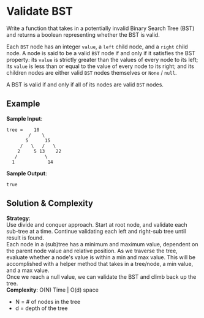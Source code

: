 # Validate BST  
Write a function that takes in a potentially invalid Binary Search Tree (BST) and returns a boolean representing whether the BST is valid.  

Each `BST` node has an integer `value`, a `left` child node, and a `right` child node. A node is said to be a valid `BST` node if and only if it satisfies the BST property: its `value` is strictly greater than the values of every node to its left; its `value` is less than or equal to the value of every node to its right; and its children nodes are either valid `BST` nodes themselves or `None` / `null`.  

A BST is valid if and only if all of its nodes are valid `BST` nodes.  

## Example  
__Sample Input__:  
```
tree =    10
        /    \
       5      15
     /   \   /   \
    2     5 13    22
   /          \
  1            14
```
__Sample Output__:  
```
true
```

## Solution & Complexity  
__Strategy__:  
Use divide and conquer approach. Start at root node, and validate each sub-tree at a time. Continue validating each left and right-sub tree until result is found.  
Each node in a (sub)tree has a minimum and maximum value, dependent on the parent node value and relative position. As we traverse the tree, evaluate whether a node's value is within a min and max value. This will be accomplished with a helper method that takes in a tree/node, a min value, and a max value.  
Once we reach a null value, we can validate the BST and climb back up the tree.  
__Complexity__: O(N) Time | O(d) space  
* N = # of nodes in the tree  
* d = depth of the tree